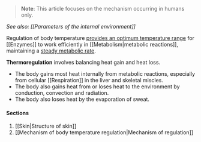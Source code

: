 > **Note**:
> This article focuses on the mechanism occurring in humans only.

*See also: [[Parameters of the internal environment]]*

Regulation of body temperature <u>provides an optimum temperature range</u> for [[Enzymes]] to work efficiently in [[Metabolism|metabolic reactions]], maintaining a <u>steady metabolic rate</u>.

**Thermoregulation** involves balancing heat gain and heat loss.
- The body gains most heat internally from metabolic reactions, especially from cellular [[Respiration]] in the liver and skeletal miscles.
- The body also gains heat from or loses heat to the environment by conduction, convection and radiation.
- The body also loses heat by the evaporation of sweat.

#### Sections
1. [[Skin|Structure of skin]]
2. [[Mechanism of body temperature regulation|Mechanism of regulation]]
